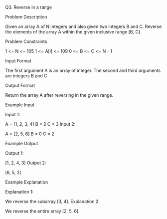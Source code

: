 Q3. Reverse in a range

Problem Description

Given an array A of N integers and also given two integers B and C. Reverse the elements of the array A within the given inclusive range [B, C].


Problem Constraints

1 <= N <= 105
1 <= A[i] <= 109
0 <= B <= C <= N - 1


Input Format

The first argument A is an array of integer.
The second and third arguments are integers B and C


Output Format

Return the array A after reversing in the given range.


Example Input

Input 1:

A = [1, 2, 3, 4]
B = 2
C = 3
Input 2:

A = [2, 5, 6]
B = 0
C = 2

Example Output

Output 1:

[1, 2, 4, 3]
Output 2:

[6, 5, 2]


Example Explanation

Explanation 1:

We reverse the subarray [3, 4].
Explanation 2:

We reverse the entire array [2, 5, 6].